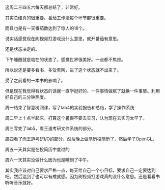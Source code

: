 这周二三四五六每天都总结了，非常好。

其实总结真的很重要。番茄工作法每个环节都很重要。

而且也是有一天番茄数达到了惊人的18个。

说实话感觉现在刷视频打游戏没什么意思，就开番茄有意思。

还是状态决定的。

下午睡醒就是临在的状态了。感觉世界很美好。一点都不焦虑。

所以说还是要多看书，多受熏陶，进了这个状态就不出来了。

受了之前看的一本书的影响了。

但是现在我觉得有状态的话就一直学挺好的。一件事情做腻了就换一件事情。利用好自己的三分钟热度。

周一结束了智慧树网课，写了lab4的实验报告和总结，学了操作系统

周二早上十点半起床，打算这个暑假不要去实习，认为现在去实习太早了。

周三写完了lab5，看王道考研文件系统的部分。

周四看了而王道考研I/O的部分，然后晚上做简历投简历了，然后学了OpenGL。

周五一天其实是在投简历中度过的

周六一天其实没做什么因为也是睡到了中午。

其实我应该对自己要求严格一点，每天给自己一个小目标，要求自己一定要达到吧。然后达到了也可以有成就感。因为刷视频打游戏真的没什么意思。还是看看书听听音乐就好。